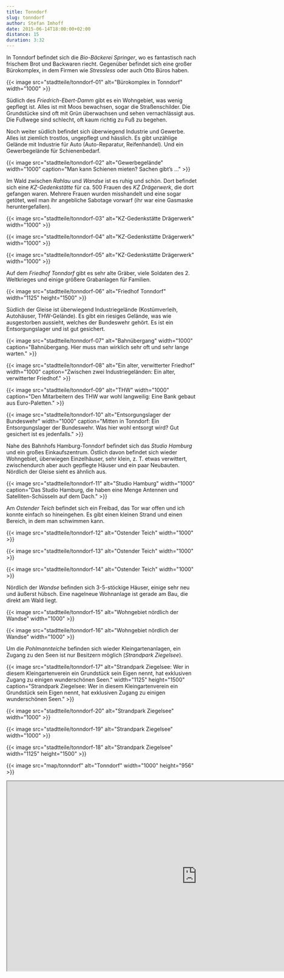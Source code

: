 ```yaml
---
title: Tonndorf
slug: tonndorf
author: Stefan Imhoff
date: 2015-06-14T18:00:00+02:00
distance: 15
duration: 3:32
---
```


In Tonndorf befindet sich die *Bio-Bäckerei Springer*, wo es fantastisch nach frischem Brot und Backwaren riecht. Gegenüber befindet sich eine großer Bürokomplex, in dem Firmen wie *Stressless* oder auch Otto Büros haben.

{{< image src="stadtteile/tonndorf-01" alt="Bürokomplex in Tonndorf" width="1000" >}}

Südlich des *Friedrich-Ebert-Damm* gibt es ein Wohngebiet, was wenig gepflegt ist. Alles ist mit Moos bewachsen, sogar die Straßenschilder. Die Grundstücke sind oft mit Grün überwachsen und sehen vernachlässigt aus. Die Fußwege sind schlecht, oft kaum richtig zu Fuß zu begehen.

Noch weiter südlich befindet sich überwiegend Industrie und Gewerbe. Alles ist ziemlich trostlos, ungepflegt und hässlich. Es gibt unzählige Gelände mit Industrie für Auto (Auto-Reparatur, Reifenhandel). Und ein Gewerbegelände für Schienenbedarf.

{{< image src="stadtteile/tonndorf-02" alt="Gewerbegelände" width="1000" caption="Man kann Schienen mieten? Sachen gibt’s …" >}}

Im Wald zwischen *Rahlau* und *Wandse* ist es ruhig und schön. Dort befindet sich eine *KZ-Gedenkstätte* für ca. 500 Frauen des *KZ Drägerwerk*, die dort gefangen waren. Mehrere Frauen wurden misshandelt und eine sogar getötet, weil man ihr angebliche Sabotage vorwarf (ihr war eine Gasmaske heruntergefallen).

{{< image src="stadtteile/tonndorf-03" alt="KZ-Gedenkstätte Drägerwerk" width="1000" >}}

{{< image src="stadtteile/tonndorf-04" alt="KZ-Gedenkstätte Drägerwerk" width="1000" >}}

{{< image src="stadtteile/tonndorf-05" alt="KZ-Gedenkstätte Drägerwerk" width="1000" >}}

Auf dem *Friedhof Tonndorf* gibt es sehr alte Gräber, viele Soldaten des 2. Weltkrieges und einige größere Grabanlagen für Familien.

{{< image src="stadtteile/tonndorf-06" alt="Friedhof Tonndorf" width="1125" height="1500" >}}

Südlich der Gleise ist überwiegend Industriegelände (Kostümverleih, Autohäuser, THW-Gelände). Es gibt ein riesiges Gelände, was wie ausgestorben aussieht, welches der Bundeswehr gehört. Es ist ein Entsorgungslager und ist gut gesichert.

{{< image src="stadtteile/tonndorf-07" alt="Bahnübergang" width="1000" caption="Bahnübergang. Hier muss man wirklich sehr oft und sehr lange warten." >}}

{{< image src="stadtteile/tonndorf-08" alt="Ein alter, verwitterter Friedhof" width="1000" caption="Zwischen zwei Industriegeländen: Ein alter, verwitterter Friedhof." >}}

{{< image src="stadtteile/tonndorf-09" alt="THW" width="1000" caption="Den Mitarbeitern des THW war wohl langweilig: Eine Bank gebaut aus Euro-Paletten." >}}

{{< image src="stadtteile/tonndorf-10" alt="Entsorgungslager der Bundeswehr" width="1000" caption="Mitten in Tonndorf: Ein Entsorgungslager der Bundeswehr. Was hier wohl entsorgt wird? Gut gesichert ist es jedenfalls." >}}

Nahe des Bahnhofs Hamburg-Tonndorf befindet sich das *Studio Hamburg* und ein großes Einkaufszentrum. Östlich davon befindet sich wieder Wohngebiet, überwiegen Einzelhäuser, sehr klein, z. T. etwas verwittert, zwischendurch aber auch gepflegte Häuser und ein paar Neubauten. Nördlich der Gleise sieht es ähnlich aus.

{{< image src="stadtteile/tonndorf-11" alt="Studio Hamburg" width="1000" caption="Das Studio Hamburg, die haben eine Menge Antennen und Satelliten-Schüsseln auf dem Dach." >}}

Am *Ostender Teich* befindet sich ein Freibad, das Tor war offen und ich konnte einfach so hineingehen. Es gibt einen kleinen Strand und einen Bereich, in dem man schwimmen kann.

{{< image src="stadtteile/tonndorf-12" alt="Ostender Teich" width="1000" >}}

{{< image src="stadtteile/tonndorf-13" alt="Ostender Teich" width="1000" >}}

{{< image src="stadtteile/tonndorf-14" alt="Ostender Teich" width="1000" >}}

Nördlich der *Wandse* befinden sich 3-5-stöckige Häuser, einige sehr neu und äußerst hübsch. Eine nagelneue Wohnanlage ist gerade am Bau, die direkt am Wald liegt.

{{< image src="stadtteile/tonndorf-15" alt="Wohngebiet nördlich der Wandse" width="1000" >}}

{{< image src="stadtteile/tonndorf-16" alt="Wohngebiet nördlich der Wandse" width="1000" >}}

Um die *Pohlmannteiche* befinden sich wieder Kleingartenanlagen, ein Zugang zu den Seen ist nur Besitzern möglich (*Strandpark Ziegelsee*).

{{< image src="stadtteile/tonndorf-17" alt="Strandpark Ziegelsee: Wer in diesem Kleingartenverein ein Grundstück sein Eigen nennt, hat exklusiven Zugang zu einigen wunderschönen Seen." width="1125" height="1500" caption="Strandpark Ziegelsee: Wer in diesem Kleingartenverein ein Grundstück sein Eigen nennt, hat exklusiven Zugang zu einigen wunderschönen Seen." >}}

{{< image src="stadtteile/tonndorf-20" alt="Strandpark Ziegelsee" width="1000" >}}

{{< image src="stadtteile/tonndorf-19" alt="Strandpark Ziegelsee" width="1000" >}}

{{< image src="stadtteile/tonndorf-18" alt="Strandpark Ziegelsee" width="1125" height="1500" >}}

{{< image src="map/tonndorf" alt="Tonndorf" width="1000" height="956" >}}

<iframe class="map" src="https://www.google.com/maps/d/u/0/embed?mid=15seOWRQJj3cIfHjq74xqjrgD7Mg" width="1000" height="500">
</iframe>
